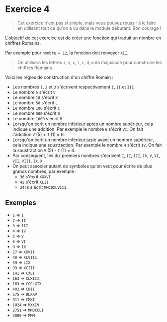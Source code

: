 # Exercice 4

> Cet exercice n'est pas *si* simple, mais vous pouvez réussir à le faire en utilisant tout ce qu'on a vu dans le module débutant. Bon courage !

L'objectif de cet exercice est de créer une fonction qui traduit un nombre en chiffres Romains.

Par exemple pour `nombre = 12`, la fonction doit renvoyer `XII`.

> On utilisera les lettres `i`, `v`, `x`, `l`, `c`, `d`, `m` en majuscule pour construire les chiffres Romains.

Voici les règles de construction d'un chiffre Romain :
- Les nombres `1`, `2` et `3` s'écrivent respectivement `I`, `II` et `III`
- Le nombre `5` s'écrit `V`
- Le nombre `10` s'écrit `X`
- Le nombre `50` s'écrit `L`
- Le nombre `100` s'écrit `C`
- Le nombre `500` s'écrit `D`
- Le nombre `1000` s'écrit `M`
- Lorsqu'on écrit un nombre inférieur après un nombre supérieur, cela indique une addition. Par exemple le nombre `6` s'écrit `VI`. On fait l'addition `V` (5) + `I` (1) = 6.
- Lorsqu'on écrit un nombre inférieur juste avant un nombre supérieur, cela indique une soustraction. Par exemple le nombre `4` s'écrit `IV`. On fait la soustraction `V` (5) - `I` (1) = 4.
- Par conséquent, les dix premiers nombres s'écrivent `I`, `II`, `III`, `IV`, `V`, `VI`, `VII`, `VIII`, `IX`, `X`
- On peut associer autant de symboles qu'on veut pour écrire de plus grands nombres, par exemple :
  - `36` s'écrit `XXXVI`
  - `42` s'écrit `XLII`
  - `2448` s'écrit `MMCDXLVIII`.

## Exemples
- `1` => `I` 
- `2` => `II` 
- `3` => `III` 
- `4` => `IV` 
- `5` => `V` 
- `6` => `VI` 
- `9` => `IX` 
- `27` => `XXVII` 
- `48` => `XLVIII` 
- `59` => `LIX` 
- `93` => `XCIII` 
- `141` => `CXLI` 
- `163` => `CLXIII` 
- `163` => `CCCLXIX` 
- `402` => `CDII` 
- `575` => `DLXXV` 
- `911` => `CMXI` 
- `1024` => `MXXIV` 
- `2751` => `MMDCCLI` 
- `3000` => `MMM` 